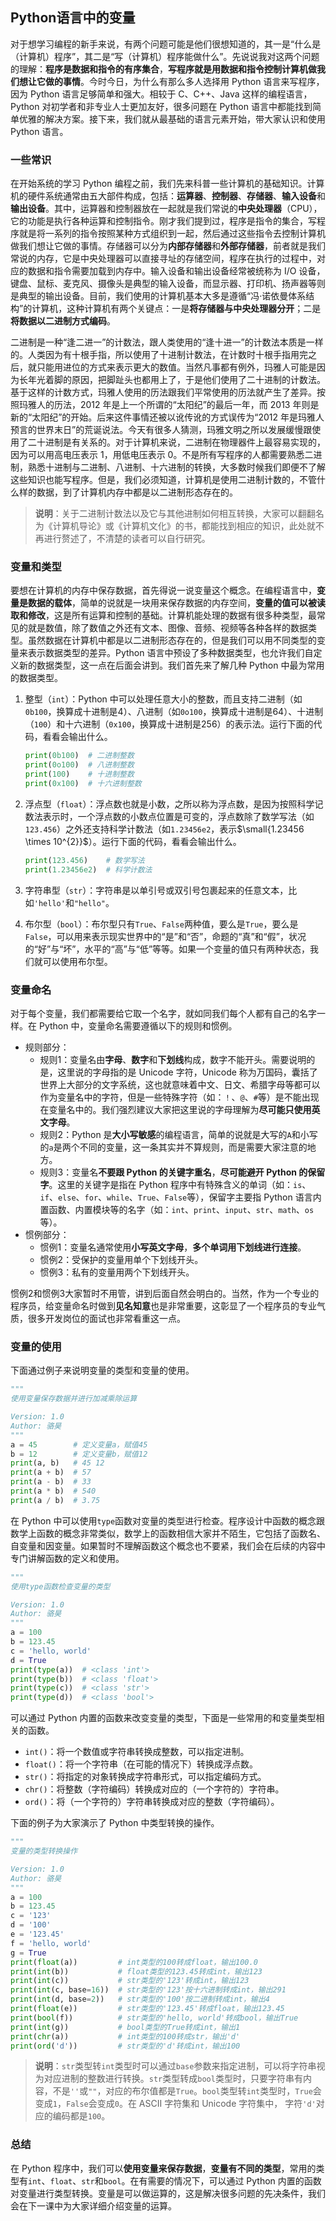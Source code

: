 ## Python语言中的变量

对于想学习编程的新手来说，有两个问题可能是他们很想知道的，其一是“什么是（计算机）程序”，其二是“写（计算机）程序能做什么”。先说说我对这两个问题的理解：**程序是数据和指令的有序集合**，**写程序就是用数据和指令控制计算机做我们想让它做的事情**。今时今日，为什么有那么多人选择用 Python 语言来写程序，因为 Python 语言足够简单和强大。相较于 C、C++、Java 这样的编程语言，Python 对初学者和非专业人士更加友好，很多问题在 Python 语言中都能找到简单优雅的解决方案。接下来，我们就从最基础的语言元素开始，带大家认识和使用 Python 语言。

### 一些常识

在开始系统的学习 Python 编程之前，我们先来科普一些计算机的基础知识。计算机的硬件系统通常由五大部件构成，包括：**运算器**、**控制器**、**存储器**、**输入设备**和**输出设备**。其中，运算器和控制器放在一起就是我们常说的**中央处理器**（CPU），它的功能是执行各种运算和控制指令。刚才我们提到过，程序是指令的集合，写程序就是将一系列的指令按照某种方式组织到一起，然后通过这些指令去控制计算机做我们想让它做的事情。存储器可以分为**内部存储器**和**外部存储器**，前者就是我们常说的内存，它是中央处理器可以直接寻址的存储空间，程序在执行的过程中，对应的数据和指令需要加载到内存中。输入设备和输出设备经常被统称为 I/O 设备，键盘、鼠标、麦克风、摄像头是典型的输入设备，而显示器、打印机、扬声器等则是典型的输出设备。目前，我们使用的计算机基本大多是遵循“冯·诺依曼体系结构”的计算机，这种计算机有两个关键点：一是**将存储器与中央处理器分开**；二是**将数据以二进制方式编码**。

二进制是一种“逢二进一”的计数法，跟人类使用的“逢十进一”的计数法本质是一样的。人类因为有十根手指，所以使用了十进制计数法，在计数时十根手指用完之后，就只能用进位的方式来表示更大的数值。当然凡事都有例外，玛雅人可能是因为长年光着脚的原因，把脚趾头也都用上了，于是他们使用了二十进制的计数法。基于这样的计数方式，玛雅人使用的历法跟我们平常使用的历法就产生了差异。按照玛雅人的历法，2012 年是上一个所谓的“太阳纪”的最后一年，而 2013 年则是新的“太阳纪”的开始。后来这件事情还被以讹传讹的方式误传为“2012 年是玛雅人预言的世界末日”的荒诞说法。今天有很多人猜测，玛雅文明之所以发展缓慢跟使用了二十进制是有关系的。对于计算机来说，二进制在物理器件上最容易实现的，因为可以用高电压表示 1，用低电压表示 0。不是所有写程序的人都需要熟悉二进制，熟悉十进制与二进制、八进制、十六进制的转换，大多数时候我们即便不了解这些知识也能写程序。但是，我们必须知道，计算机是使用二进制计数的，不管什么样的数据，到了计算机内存中都是以二进制形态存在的。

> **说明**：关于二进制计数法以及它与其他进制如何相互转换，大家可以翻翻名为《计算机导论》或《计算机文化》的书，都能找到相应的知识，此处就不再进行赘述了，不清楚的读者可以自行研究。

### 变量和类型

要想在计算机的内存中保存数据，首先得说一说变量这个概念。在编程语言中，**变量是数据的载体**，简单的说就是一块用来保存数据的内存空间，**变量的值可以被读取和修改**，这是所有运算和控制的基础。计算机能处理的数据有很多种类型，最常见的就是数值，除了数值之外还有文本、图像、音频、视频等各种各样的数据类型。虽然数据在计算机中都是以二进制形态存在的，但是我们可以用不同类型的变量来表示数据类型的差异。Python 语言中预设了多种数据类型，也允许我们自定义新的数据类型，这一点在后面会讲到。我们首先来了解几种 Python 中最为常用的数据类型。

1. 整型（`int`）：Python 中可以处理任意大小的整数，而且支持二进制（如`0b100`，换算成十进制是4）、八进制（如`0o100`，换算成十进制是64）、十进制（`100`）和十六进制（`0x100`，换算成十进制是256）的表示法。运行下面的代码，看看会输出什么。

    ```python
    print(0b100)  # 二进制整数
    print(0o100)  # 八进制整数
    print(100)    # 十进制整数
    print(0x100)  # 十六进制整数
    ```

2. 浮点型（`float`）：浮点数也就是小数，之所以称为浮点数，是因为按照科学记数法表示时，一个浮点数的小数点位置是可变的，浮点数除了数学写法（如`123.456`）之外还支持科学计数法（如`1.23456e2`，表示$\small{1.23456 \times 10^{2}}$）。运行下面的代码，看看会输出什么。

    ```python
    print(123.456)    # 数学写法
    print(1.23456e2)  # 科学计数法
    ```

3. 字符串型（`str`）：字符串是以单引号或双引号包裹起来的任意文本，比如`'hello'`和`"hello"`。

4. 布尔型（`bool`）：布尔型只有`True`、`False`两种值，要么是`True`，要么是`False`，可以用来表示现实世界中的“是”和“否”，命题的“真”和“假”，状况的“好”与“坏”，水平的“高”与“低”等等。如果一个变量的值只有两种状态，我们就可以使用布尔型。

### 变量命名

对于每个变量，我们都需要给它取一个名字，就如同我们每个人都有自己的名字一样。在 Python 中，变量命名需要遵循以下的规则和惯例。

- 规则部分：
  - 规则1：变量名由**字母**、**数字**和**下划线**构成，数字不能开头。需要说明的是，这里说的字母指的是 Unicode 字符，Unicode 称为万国码，囊括了世界上大部分的文字系统，这也就意味着中文、日文、希腊字母等都可以作为变量名中的字符，但是一些特殊字符（如：`！`、`@`、`#`等）是不能出现在变量名中的。我们强烈建议大家把这里说的字母理解为**尽可能只使用英文字母**。
  - 规则2：Python 是**大小写敏感**的编程语言，简单的说就是大写的`A`和小写的`a`是两个不同的变量，这一条其实并不算规则，而是需要大家注意的地方。
  - 规则3：变量名**不要跟 Python 的关键字重名**，**尽可能避开 Python 的保留字**。这里的关键字是指在 Python 程序中有特殊含义的单词（如：`is`、`if`、`else`、`for`、`while`、`True`、`False`等），保留字主要指 Python 语言内置函数、内置模块等的名字（如：`int`、`print`、`input`、`str`、`math`、`os`等）。
- 惯例部分：
  - 惯例1：变量名通常使用**小写英文字母**，**多个单词用下划线进行连接**。
  - 惯例2：受保护的变量用单个下划线开头。
  - 惯例3：私有的变量用两个下划线开头。

惯例2和惯例3大家暂时不用管，讲到后面自然会明白的。当然，作为一个专业的程序员，给变量命名时做到**见名知意**也是非常重要，这彰显了一个程序员的专业气质，很多开发岗位的面试也非常看重这一点。

### 变量的使用

下面通过例子来说明变量的类型和变量的使用。

```python
"""
使用变量保存数据并进行加减乘除运算

Version: 1.0
Author: 骆昊
"""
a = 45        # 定义变量a，赋值45
b = 12        # 定义变量b，赋值12
print(a, b)   # 45 12
print(a + b)  # 57
print(a - b)  # 33
print(a * b)  # 540
print(a / b)  # 3.75
```

在 Python 中可以使用`type`函数对变量的类型进行检查。程序设计中函数的概念跟数学上函数的概念非常类似，数学上的函数相信大家并不陌生，它包括了函数名、自变量和因变量。如果暂时不理解函数这个概念也不要紧，我们会在后续的内容中专门讲解函数的定义和使用。

```python
"""
使用type函数检查变量的类型

Version: 1.0
Author: 骆昊
"""
a = 100
b = 123.45
c = 'hello, world'
d = True
print(type(a))  # <class 'int'>
print(type(b))  # <class 'float'>
print(type(c))  # <class 'str'>
print(type(d))  # <class 'bool'>
```

可以通过 Python 内置的函数来改变变量的类型，下面是一些常用的和变量类型相关的函数。

- `int()`：将一个数值或字符串转换成整数，可以指定进制。
- `float()`：将一个字符串（在可能的情况下）转换成浮点数。
- `str()`：将指定的对象转换成字符串形式，可以指定编码方式。
- `chr()`：将整数（字符编码）转换成对应的（一个字符的）字符串。
- `ord()`：将（一个字符的）字符串转换成对应的整数（字符编码）。

下面的例子为大家演示了 Python 中类型转换的操作。

```python
"""
变量的类型转换操作

Version: 1.0
Author: 骆昊
"""
a = 100
b = 123.45
c = '123'
d = '100'
e = '123.45'
f = 'hello, world'
g = True
print(float(a))         # int类型的100转成float，输出100.0
print(int(b))           # float类型的123.45转成int，输出123
print(int(c))           # str类型的'123'转成int，输出123
print(int(c, base=16))  # str类型的'123'按十六进制转成int，输出291
print(int(d, base=2))   # str类型的'100'按二进制转成int，输出4
print(float(e))         # str类型的'123.45'转成float，输出123.45
print(bool(f))          # str类型的'hello, world'转成bool，输出True
print(int(g))           # bool类型的True转成int，输出1
print(chr(a))           # int类型的100转成str，输出'd'
print(ord('d'))         # str类型的'd'转成int，输出100
```

> **说明**：`str`类型转`int`类型时可以通过`base`参数来指定进制，可以将字符串视为对应进制的整数进行转换。`str`类型转成`bool`类型时，只要字符串有内容，不是`''`或`""`，对应的布尔值都是`True`。`bool`类型转`int`类型时，`True`会变成`1`，`False`会变成`0`。在 ASCII 字符集和 Unicode 字符集中， 字符`'d'`对应的编码都是`100`。

### 总结

在 Python 程序中，我们可以**使用变量来保存数据**，**变量有不同的类型**，常用的类型有`int`、`float`、`str`和`bool`。在有需要的情况下，可以通过 Python 内置的函数对变量进行类型转换。变量是可以做运算的，这是解决很多问题的先决条件，我们会在下一课中为大家详细介绍变量的运算。

